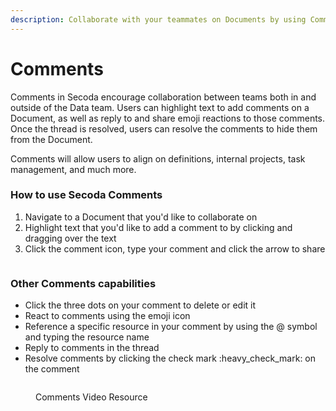 ```yaml
---
description: Collaborate with your teammates on Documents by using Comments
---
```


# Comments

Comments in Secoda encourage collaboration between teams both in and outside of the Data team. Users can highlight text to add comments on a Document, as well as reply to and share emoji reactions to those comments. Once the thread is resolved, users can resolve the comments to hide them from the Document.

Comments will allow users to align on definitions, internal projects, task management, and much more.

### How to use Secoda Comments

1. Navigate to a Document that you'd like to collaborate on
2. Highlight text that you'd like to add a comment to by clicking and dragging over the text
3. Click the comment icon, type your comment and click the arrow to share

<figure><img src="https://secoda-public-media-assets.s3.amazonaws.com/01c5a0c3-2c9b-40f9-b426-24da57fd7a76.png" alt=""><figcaption></figcaption></figure>

### Other Comments capabilities

* Click the three dots on your comment to delete or edit it
* React to comments using the emoji icon
* Reference a specific resource in your comment by using the @ symbol and typing the resource name
* Reply to comments in the thread
* Resolve comments by clicking the check mark :heavy\_check\_mark: on the comment

<figure><img src="https://secoda-public-media-assets.s3.amazonaws.com/ca88443c-1f3c-4b61-8a8f-bc70bdabfa82.gif" alt=""><figcaption><p>Comments Video Resource</p></figcaption></figure>
